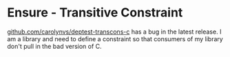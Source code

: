 # Ensure - Transitive Constraint

[github.com/carolynvs/deptest-transcons-c](github.com/carolynvs/deptest-transcons-c)
has a bug in the latest release. I am a library and need to define a constraint
so that consumers of my library don't pull in the bad version of C.
